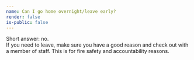 ```yaml
---
name: Can I go home overnight/leave early?
render: false
is-public: false
---
```


Short answer: no.<br />If you need to leave, make sure you have a good reason and check out with a member of staff. This is for fire safety and accountability reasons.
